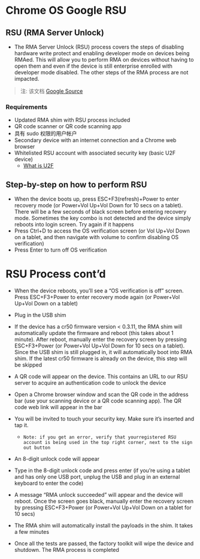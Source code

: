 # Chrome OS Google RSU

## RSU (RMA Server Unlock)

* The RMA Server Unlock (RSU) process covers the steps of disabling hardware write protect and enabling developer mode on devices being RMAed. This will allow you to perform RMA on devices without having to open them and even if the device is still enterprise enrolled with developer mode disabled. The other steps of the RMA process are not impacted.

> 注: 该文档 [Google Source](https://drive.google.com/file/d/15VpzuenKE_6ItTdRy-GvEvGRUf4zBjlm/view?usp=sharing)

### Requirements

* Updated RMA shim with RSU process included
* QR code scanner or QR code scanning app
* 具有 sudo 权限的用户帐户
* Secondary device with an internet connection and a Chrome web browser
* Whitelisted RSU account with associated security key (basic U2F device)
  * [What is U2F](https://developers.yubico.com/U2F/)

## Step-by-step on how to perform RSU

* When the device boots up, press ESC+F3(refresh)+Power to enter recovery mode (or Power+Vol Up+Vol Down for 10 secs on a tablet). There will be a few seconds of black screen before entering recovery mode. Sometimes the key combo is not detected and the device simply reboots into login screen. Try again if it happens
* Press Ctrl+D to access the OS verification screen (or Vol Up+Vol Down on a tablet, and then navigate with volume to confirm disabling OS verification)
* Press Enter to turn off OS verification

# RSU Process cont’d

* When the device reboots, you’ll see a “OS verification is off” screen. Press ESC+F3+Power to enter recovery mode again (or Power+Vol Up+Vol Down on a tablet)

* Plug in the USB shim

* If the device has a cr50 firmware version < 0.3.11, the RMA shim will automatically update the firmware and reboot (this takes about 1 minute). After reboot, manually enter the recovery screen by
pressing ESC+F3+Power (or Power+Vol Up+Vol Down for 10 secs on a tablet). Since the USB shim is still plugged in, it will automatically boot into RMA shim. If the latest cr50 firmware is already on the
device, this step will be skipped

* A QR code will appear on the device. This contains an URL to our RSU server to acquire an authentication code to unlock the device

* Open a Chrome browser window and scan the QR code in the address bar (use your scanning device or a QR code scanning app). The QR code web link will appear in the bar

* You will be invited to touch your security key. Make sure it’s inserted and tap it.
  * `Note: if you get an error, verify that yourregistered RSU account is being used in the top right corner, next to the sign out button`

* An 8-digit unlock code will appear

* Type in the 8-digit unlock code and press enter (if you’re using a tablet and has only one USB port, unplug the USB and plug in an external keyboard to enter the code)

* A message “RMA unlock succeeded” will appear and the device will reboot. Once the screen goes black, manually enter the recovery screen by pressing ESC+F3+Power (or Power+Vol Up+Vol Down on a tablet for 10 secs)

* The RMA shim will automatically install the payloads in the shim. It takes a few minutes

* Once all the tests are passed, the factory toolkit will wipe the device and shutdown. The RMA process is completed
